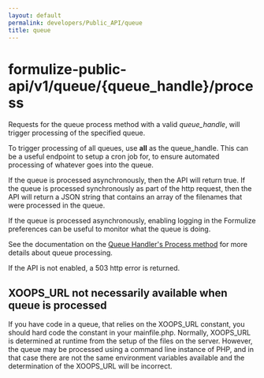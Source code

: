 ```yaml
---
layout: default
permalink: developers/Public_API/queue
title: queue
---
```


# formulize-public-api/v1/queue/{queue_handle}/process

Requests for the queue process method with a valid _queue_handle_, will trigger processing of the specified queue.

To trigger processing of all queues, use __all__ as the queue_handle. This can be a useful endpoint to setup a cron job for, to ensure automated processing of whatever goes into the queue.

If the queue is processed asynchronously, then the API will return true. If the queue is processed synchronously as part of the http request, then the API will return a JSON string that contains an array of the filenames that were processed in the queue.

If the queue is processed asynchronously, enabling logging in the Formulize preferences can be useful to monitor what the queue is doing.

See the documentation on the [Queue Handler's Process method](../API/classes/queue_handler/process) for more details about queue processing.

If the API is not enabled, a 503 http error is returned.

## XOOPS_URL not necessarily available when queue is processed

If you have code in a queue, that relies on the XOOPS_URL constant, you should hard code the constant in your mainfile.php. Normally, XOOPS_URL is determined at runtime from the setup of the files on the server. However, the queue may be processed using a command line instance of PHP, and in that case there are not the same environment variables available and the determination of the XOOPS_URL will be incorrect.
